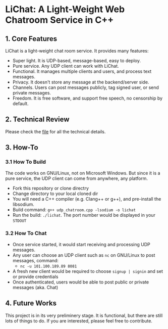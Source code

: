 # LiChat: A Light-Weight Web Chatroom Service in C++

## 1. Core Features

LiChat is a light-weight chat room service. It provides many features:

- Super light. It is UDP-based, message-based, easy to deploy.
- Pure service. Any UDP client can work with LiChat.
- Functional. It manages multiple clients and users, and process text messages.
- Privacy. It doesn't store any message at the backend/server side.
- Channels. Users can post messages publicly, tag signed user, or send private messages.
- Freedom. It is free software, and support free speech, no censorship by default.

## 2. Technical Review

Please check the [file](./TR_UDP_CHATROOM.md) for all the technical details.

## 3. How-To

### 3.1 How To Build

The code works on GNU/Linux, not on Microsoft Windows. But since it is a pure service, the UDP client can come from anywhere, any platform. 

- Fork this repository or clone directry
- Change directory to your local cloned dir
- You will need a C++ compiler (e.g. Clang++ or g++), and pre-install the libsodium.
- Build command: `g++ udp_chatroom.cpp -lsodium -o lichat`
- Run the build: `./lichat`. The port number would be displayed in your `STDOUT`

### 3.2 How To Chat

- Once service started, it would start receiving and processing UDP messages.
- Any user can choose an UDP client such as `nc` on GNU/Linux to post messages, command:
  - `nc -u 101.100.189.89 8081`
- A fresh new client would be required to choose `signup | signin` and set or provide credentials
- Once authenticated, users would be able to post public or private messages (aka. Chat)

## 4. Future Works

This project is in its very preliminery stage. It is functional, but there are still lots of things to do. If you are interested, please feel free to contribute.